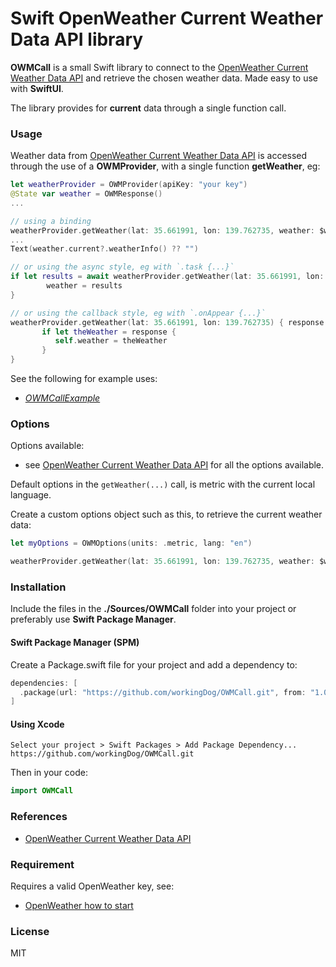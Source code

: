 # Swift OpenWeather Current Weather Data API library

**OWMCall** is a small Swift library to connect to the [OpenWeather Current Weather Data API](https://openweathermap.org/api#current) and retrieve the chosen weather data. Made easy to use with **SwiftUI**.

The library provides for **current** data through a single function call.

### Usage

Weather data from [OpenWeather Current Weather Data API](https://openweathermap.org/api#current) is accessed through the use of a **OWMProvider**, with a single function **getWeather**, eg:

```swift
let weatherProvider = OWMProvider(apiKey: "your key")
@State var weather = OWMResponse()
...

// using a binding
weatherProvider.getWeather(lat: 35.661991, lon: 139.762735, weather: $weather)
...
Text(weather.current?.weatherInfo() ?? "")

// or using the async style, eg with `.task {...}`
if let results = await weatherProvider.getWeather(lat: 35.661991, lon: 139.762735) {
        weather = results
}

// or using the callback style, eg with `.onAppear {...}`
weatherProvider.getWeather(lat: 35.661991, lon: 139.762735) { response in
       if let theWeather = response {
          self.weather = theWeather
       }
}
```

See the following for example uses:

-   [*OWMCallExample*](https://github.com/workingDog/OWMCallExample)


### Options

Options available:

-   see [OpenWeather Current Weather Data API](https://openweathermap.org/current) for all the options available.

Default options in the `getWeather(...)` call, is metric with the current local language.

Create a custom options object such as this, to retrieve the current weather data:

```swift
let myOptions = OWMOptions(units: .metric, lang: "en")

weatherProvider.getWeather(lat: 35.661991, lon: 139.762735, weather: $weather, options: myOptions)
```

### Installation

Include the files in the **./Sources/OWMCall** folder into your project or preferably use **Swift Package Manager**.

#### Swift Package Manager  (SPM)

Create a Package.swift file for your project and add a dependency to:

```swift
dependencies: [
  .package(url: "https://github.com/workingDog/OWMCall.git", from: "1.0.0")
]
```

#### Using Xcode

    Select your project > Swift Packages > Add Package Dependency...
    https://github.com/workingDog/OWMCall.git

Then in your code:

```swift
import OWMCall
```
    
### References

-    [OpenWeather Current Weather Data API](https://openweathermap.org/api#current)


### Requirement

Requires a valid OpenWeather key, see:

-    [OpenWeather how to start](https://openweathermap.org/appid)

### License

MIT
